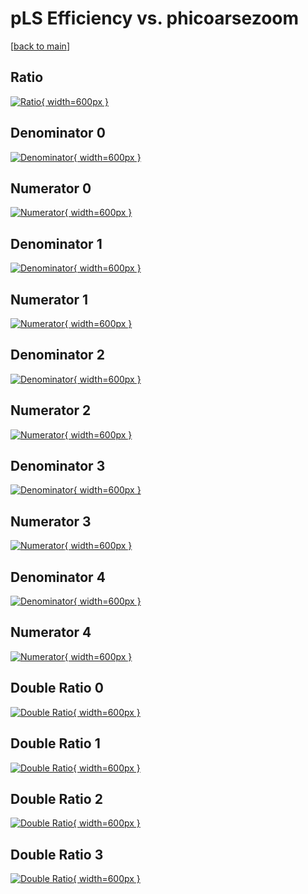 # pLS Efficiency vs. phicoarsezoom

[[back to main](./)]



## Ratio

[![Ratio](../mtv/var/pLS_vtr_11_1_eff_phicoarsezoom.png){ width=600px }](../mtv/var/pLS_vtr_11_1_eff_phicoarsezoom.pdf)

## Denominator 0

[![Denominator](../mtv/den/pLS_vtr_11_1_eff_phicoarsezoom_den0.png){ width=600px }](../mtv/den/pLS_vtr_11_1_eff_phicoarsezoom_den0.pdf)

## Numerator 0

[![Numerator](../mtv/num/pLS_vtr_11_1_eff_phicoarsezoom_num0.png){ width=600px }](../mtv/num/pLS_vtr_11_1_eff_phicoarsezoom_num0.pdf)

## Denominator 1

[![Denominator](../mtv/den/pLS_vtr_11_1_eff_phicoarsezoom_den1.png){ width=600px }](../mtv/den/pLS_vtr_11_1_eff_phicoarsezoom_den1.pdf)

## Numerator 1

[![Numerator](../mtv/num/pLS_vtr_11_1_eff_phicoarsezoom_num1.png){ width=600px }](../mtv/num/pLS_vtr_11_1_eff_phicoarsezoom_num1.pdf)

## Denominator 2

[![Denominator](../mtv/den/pLS_vtr_11_1_eff_phicoarsezoom_den2.png){ width=600px }](../mtv/den/pLS_vtr_11_1_eff_phicoarsezoom_den2.pdf)

## Numerator 2

[![Numerator](../mtv/num/pLS_vtr_11_1_eff_phicoarsezoom_num2.png){ width=600px }](../mtv/num/pLS_vtr_11_1_eff_phicoarsezoom_num2.pdf)

## Denominator 3

[![Denominator](../mtv/den/pLS_vtr_11_1_eff_phicoarsezoom_den3.png){ width=600px }](../mtv/den/pLS_vtr_11_1_eff_phicoarsezoom_den3.pdf)

## Numerator 3

[![Numerator](../mtv/num/pLS_vtr_11_1_eff_phicoarsezoom_num3.png){ width=600px }](../mtv/num/pLS_vtr_11_1_eff_phicoarsezoom_num3.pdf)

## Denominator 4

[![Denominator](../mtv/den/pLS_vtr_11_1_eff_phicoarsezoom_den4.png){ width=600px }](../mtv/den/pLS_vtr_11_1_eff_phicoarsezoom_den4.pdf)

## Numerator 4

[![Numerator](../mtv/num/pLS_vtr_11_1_eff_phicoarsezoom_num4.png){ width=600px }](../mtv/num/pLS_vtr_11_1_eff_phicoarsezoom_num4.pdf)

## Double Ratio 0

[![Double Ratio](../mtv/ratio/pLS_vtr_11_1_eff_phicoarsezoom_ratio0.png){ width=600px }](../mtv/ratio/pLS_vtr_11_1_eff_phicoarsezoom_ratio0.pdf)

## Double Ratio 1

[![Double Ratio](../mtv/ratio/pLS_vtr_11_1_eff_phicoarsezoom_ratio1.png){ width=600px }](../mtv/ratio/pLS_vtr_11_1_eff_phicoarsezoom_ratio1.pdf)

## Double Ratio 2

[![Double Ratio](../mtv/ratio/pLS_vtr_11_1_eff_phicoarsezoom_ratio2.png){ width=600px }](../mtv/ratio/pLS_vtr_11_1_eff_phicoarsezoom_ratio2.pdf)

## Double Ratio 3

[![Double Ratio](../mtv/ratio/pLS_vtr_11_1_eff_phicoarsezoom_ratio3.png){ width=600px }](../mtv/ratio/pLS_vtr_11_1_eff_phicoarsezoom_ratio3.pdf)

